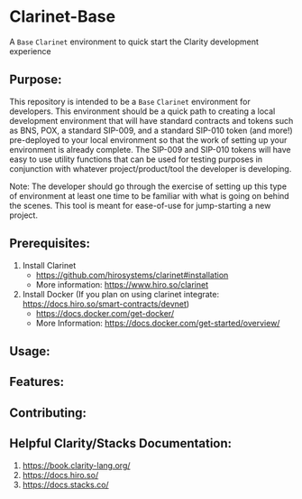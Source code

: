 # Clarinet-Base
A `Base` `Clarinet` environment to quick start the Clarity development experience

## Purpose:
This repository is intended to be a `Base` `Clarinet` environment for developers. This environment should be a quick path to creating a local development environment that will have standard contracts  and tokens such as BNS, POX, a standard SIP-009, and a standard SIP-010 token (and more!) pre-deployed to your local environment so that the work of setting up your environment is already complete. The SIP-009 and SIP-010 tokens will have easy to use utility functions that can be used for testing purposes in conjunction with whatever project/product/tool the developer is developing. 

Note: The developer should go through the exercise of setting up this type of environment at least one time to be familiar with what is going on behind the scenes. This tool is meant for ease-of-use for jump-starting a new project.

## Prerequisites:
1. Install Clarinet 
    - https://github.com/hirosystems/clarinet#installation 
    - More information: https://www.hiro.so/clarinet
2. Install Docker (If you plan on using clarinet integrate: https://docs.hiro.so/smart-contracts/devnet)
    - https://docs.docker.com/get-docker/
    - More Information: https://docs.docker.com/get-started/overview/

## Usage:


## Features:


## Contributing:


## Helpful Clarity/Stacks Documentation: 
1. https://book.clarity-lang.org/
2. https://docs.hiro.so/
3. https://docs.stacks.co/
